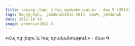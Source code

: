 ```yaml
---
title: «Հայոց լեզու և հայ գրականություն» - մաս Գ (2013)
tags: հայոցլեզու, շտեմարան2012-2013, մասԳ, շտեմարան
date: 2012-10-30
image: armenian2012-3
---
```



«Հայոց լեզու և հայ գրականություն» - մաս Գ
